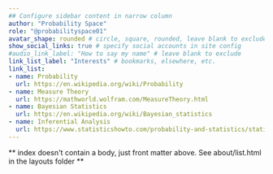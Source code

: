 ```yaml
---
## Configure sidebar content in narrow column
author: "Probability Space"
role: "@probabilityspace01"
avatar_shape: rounded # circle, square, rounded, leave blank to exclude
show_social_links: true # specify social accounts in site config
#audio_link_label: "How to say my name" # leave blank to exclude
link_list_label: "Interests" # bookmarks, elsewhere, etc.
link_list:
- name: Probability
  url: https://en.wikipedia.org/wiki/Probability
- name: Measure Theory
  url: https://mathworld.wolfram.com/MeasureTheory.html
- name: Bayesian Statistics
  url: https://en.wikipedia.org/wiki/Bayesian_statistics
- name: Inferential Analysis
  url: https://www.statisticshowto.com/probability-and-statistics/statistics-definitions/inferential-statistics/
---
```


** index doesn't contain a body, just front matter above.
See about/list.html in the layouts folder **